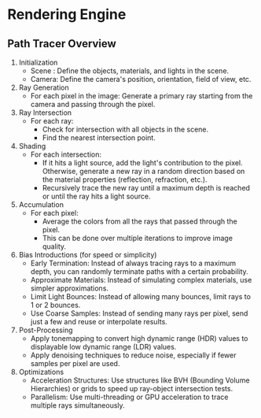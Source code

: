 # Rendering Engine


## Path Tracer Overview

1. Initialization
    - Scene : Define the objects, materials, and lights in the scene.
    - Camera: Define the camera's position, orientation, field of view, etc.
2. Ray Generation
    - For each pixel in the image: Generate a primary ray starting from the camera and passing through the pixel.
3. Ray Intersection
    - For each ray:
        - Check for intersection with all objects in the scene.
        - Find the nearest intersection point.
4. Shading
    - For each intersection:
        - If it hits a light source, add the light's contribution to the pixel. Otherwise, generate a new ray in a random direction based on the material properties (reflection, refraction, etc.).
        - Recursively trace the new ray until a maximum depth is reached or until the ray hits a light source.
5. Accumulation
    - For each pixel:
        - Average the colors from all the rays that passed through the pixel.
        - This can be done over multiple iterations to improve image quality.
6. Bias Introductions (for speed or simplicity)
    - Early Termination: Instead of always tracing rays to a maximum depth, you can randomly terminate paths with a certain probability.
    - Approximate Materials: Instead of simulating complex materials, use simpler approximations.
    - Limit Light Bounces: Instead of allowing many bounces, limit rays to 1 or 2 bounces.
    - Use Coarse Samples: Instead of sending many rays per pixel, send just a few and reuse or interpolate results.
7. Post-Processing
    - Apply tonemapping to convert high dynamic range (HDR) values to displayable low dynamic range (LDR) values.
    - Apply denoising techniques to reduce noise, especially if fewer samples per pixel are used.
8. Optimizations
    - Acceleration Structures: Use structures like BVH (Bounding Volume Hierarchies) or grids to speed up ray-object intersection tests.
    - Parallelism: Use multi-threading or GPU acceleration to trace multiple rays simultaneously.
